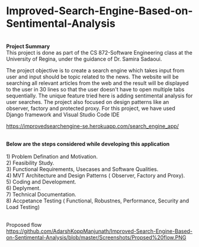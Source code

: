 # Improved-Search-Engine-Based-on-Sentimental-Analysis

<br><b>Project Summary</b><br>
This project is done as part of the CS 872-Software Engineering class at the University of Regina, under the guidance of Dr. Samira Sadaoui.
  
The project objective is to create a search engine which takes input from user and input should be topic related to the news. 
The website will be searching all relevant articles from the web and the result will be displayed to the user in 30 lines so that the user doesn't have to open multiple tabs sequentially. The unique feature tried here is adding sentimental analysis for user searches. The project also focused on design patterns like an observer, factory and protected proxy. 
For this project, we have used Django framework and  Visual Studio Code IDE

https://improvedsearchengine-se.herokuapp.com/search_engine_app/

<br><b>Below are the steps considered while developing this application</b><br>
        <br> 1) Problem Defination and Motivation.
        <br> 2) Feasibility Study.
        <br> 3) Functional Requirements, Usecases and Software Qualities.
        <br> 4) MVT Architecture and Design Patterns ( Observer, Factory and Proxy).
        <br> 5) Coding and Development.
        <br> 6) Deplyment.
        <br> 7) Technical Documentation.
        <br> 8) Accpetance Testing ( Functional, Robustnes, Performance, Security and Load Testing)
 
 
  
<br>Proposed flow<br>
https://github.com/AdarshKoppManjunath/Improved-Search-Engine-Based-on-Sentimental-Analysis/blob/master/Screenshots/Propsed%20flow.PNG

